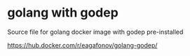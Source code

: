 # golang with godep

Source file for golang docker image with godep pre-installed

https://hub.docker.com/r/eagafonov/golang-godep/
